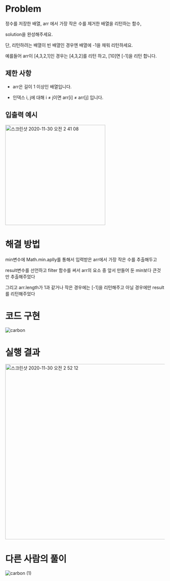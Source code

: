 # Problem

정수를 저장한 배열, arr 에서 가장 작은 수를 제거한 배열을 리턴하는 함수,

solution을 완성해주세요. 

단, 리턴하려는 배열이 빈 배열인 경우엔 배열에 -1을 채워 리턴하세요. 

예를들어 arr이 [4,3,2,1]인 경우는 [4,3,2]를 리턴 하고, [10]면 [-1]을 리턴 합니다.




## 제한 사항

- arr은 길이 1 이상인 배열입니다.

- 인덱스 i, j에 대해 i ≠ j이면 arr[i] ≠ arr[j] 입니다.


## 입출력 예시

<img width="316" alt="스크린샷 2020-11-30 오전 2 41 08" src="https://user-images.githubusercontent.com/67893516/100549567-f3c2d200-32b6-11eb-8ac9-19dbf5615284.png">


# 해결 방법

min변수에 Math.min.aplly를 통해서 입력받은 arr에서 가장 작은 수를 추출해두고

result변수를 선언하고 filter 함수를 써서 arr의 요소 중 앞서 만들어 둔 min보다 큰것만 추출해주었다

그리고 arr.length가 1과 같거나 작은 경우에는 [-1]을 리턴해주고 아닐 경우에만 result를 리턴해주었다




# 코드 구현

![carbon](https://user-images.githubusercontent.com/67893516/100549559-edccf100-32b6-11eb-97fe-2452f31eaf69.png)

# 실행 결과

<img width="553" alt="스크린샷 2020-11-30 오전 2 52 12" src="https://user-images.githubusercontent.com/67893516/100549598-397f9a80-32b7-11eb-904c-7cf85e19dedb.png">


# 다른 사람의 풀이

![carbon (1)](https://user-images.githubusercontent.com/67893516/100549561-f02f4b00-32b6-11eb-9b5f-377b86d11253.png)